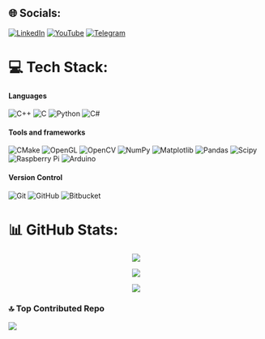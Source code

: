 
## 🌐 Socials:
[![LinkedIn](https://img.shields.io/badge/LinkedIn-%230077B5.svg?logo=linkedin&logoColor=white)](https://linkedin.com/in/oleg-sirenko-5aa063246) [![YouTube](https://img.shields.io/badge/YouTube-%23FF0000.svg?logo=YouTube&logoColor=white)](https://youtube.com/@tehnokratgod) [![Telegram](https://img.shields.io/badge/-telegram-red?color=white&logo=telegram&logoColor=black)](https://t.me/tehnokratgod)


# 💻 Tech Stack:
#### Languages
![C++](https://img.shields.io/badge/c++-%2300599C.svg?style=for-the-badge&logo=c%2B%2B&logoColor=white) ![C](https://img.shields.io/badge/c-%2300599C.svg?style=for-the-badge&logo=c&logoColor=white) ![Python](https://img.shields.io/badge/python-3670A0?style=for-the-badge&logo=python&logoColor=ffdd54) ![C#](https://img.shields.io/badge/c%23-%23239120.svg?style=for-the-badge&logo=csharp&logoColor=white) 
#### Tools and frameworks
![CMake](https://img.shields.io/badge/CMake-%23008FBA.svg?style=for-the-badge&logo=cmake&logoColor=white) ![OpenGL](https://img.shields.io/badge/OpenGL-%23FFFFFF.svg?style=for-the-badge&logo=opengl) ![OpenCV](https://img.shields.io/badge/opencv-%23white.svg?style=for-the-badge&logo=opencv&logoColor=white) ![NumPy](https://img.shields.io/badge/numpy-%23013243.svg?style=for-the-badge&logo=numpy&logoColor=white) ![Matplotlib](https://img.shields.io/badge/Matplotlib-%23ffffff.svg?style=for-the-badge&logo=Matplotlib&logoColor=black) ![Pandas](https://img.shields.io/badge/pandas-%23150458.svg?style=for-the-badge&logo=pandas&logoColor=white) ![Scipy](https://img.shields.io/badge/SciPy-%230C55A5.svg?style=for-the-badge&logo=scipy&logoColor=%white) ![Raspberry Pi](https://img.shields.io/badge/-RaspberryPi-C51A4A?style=for-the-badge&logo=Raspberry-Pi) ![Arduino](https://img.shields.io/badge/-Arduino-00979D?style=for-the-badge&logo=Arduino&logoColor=white)
#### Version Control
![Git](https://img.shields.io/badge/git-%23F05033.svg?style=for-the-badge&logo=git&logoColor=white) ![GitHub](https://img.shields.io/badge/github-%23121011.svg?style=for-the-badge&logo=github&logoColor=white) ![Bitbucket](https://img.shields.io/badge/bitbucket-%230047B3.svg?style=for-the-badge&logo=bitbucket&logoColor=white) 
# 📊 GitHub Stats:
<p align="center">
  <img src="https://github-readme-streak-stats.herokuapp.com/?user=OlegSirenko&theme=dark&hide_border=false">
</p>
<p align="center">
  <img src="https://github-readme-stats.vercel.app/api?username=OlegSirenko&theme=dark&hide_border=false&include_all_commits=false&count_private=false">
</p>
<p align="center">
  <img src="https://github-readme-stats.vercel.app/api/top-langs/?username=OlegSirenko&theme=dark&hide_border=false&include_all_commits=false&count_private=false&layout=compact">
</p>


### 🔝 Top Contributed Repo
![](https://github-contributor-stats.vercel.app/api?username=OlegSirenko&limit=5&theme=dark&combine_all_yearly_contributions=true)

<!-- Proudly created with GPRM ( https://gprm.itsvg.in ) -->
